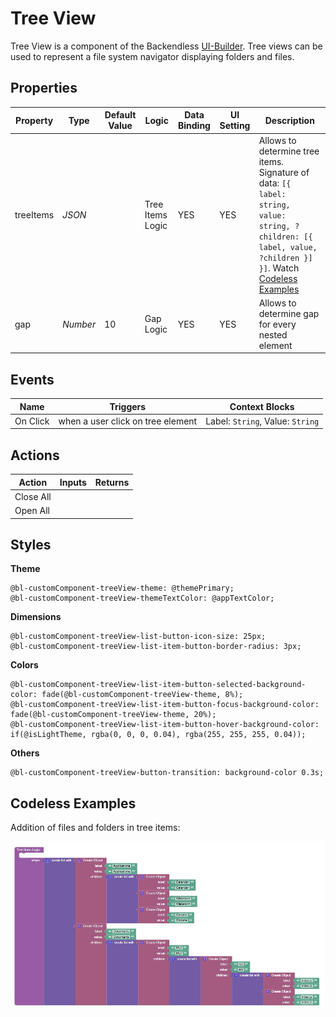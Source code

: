 # Tree View

Tree View is a component of the Backendless [UI-Builder](https://backendless.com/developers/#ui-builder). Tree views can be used to represent a file system navigator displaying folders and files.

## Properties

| Property  | Type     | Default Value | Logic            | Data Binding | UI Setting | Description                                                                                                                                                             |
|-----------|----------|---------------|------------------|--------------|------------|-------------------------------------------------------------------------------------------------------------------------------------------------------------------------|
| treeItems | *JSON*   |               | Tree Items Logic | YES          | YES        | Allows to determine tree items. Signature of data: `[{ label: string, value: string, ?children: [{ label, value, ?children }] }]`. Watch [Codeless Examples](#Examples) |
| gap       | *Number* | 10            | Gap Logic        | YES          | YES        | Allows to determine gap for every nested element                                                                                                                        |

## Events

| Name     | Triggers                          | Context Blocks                   |
|----------|-----------------------------------|----------------------------------|
| On Click | when a user click on tree element | Label: `String`, Value: `String` |


## Actions

| Action    | Inputs | Returns |
|-----------|--------|---------|
| Close All |        |         |
| Open All  |        |         |

## Styles

**Theme**
````
@bl-customComponent-treeView-theme: @themePrimary;
@bl-customComponent-treeView-themeTextColor: @appTextColor;
````

**Dimensions**
```
@bl-customComponent-treeView-list-button-icon-size: 25px;
@bl-customComponent-treeView-list-item-button-border-radius: 3px;
```

**Colors**
````
@bl-customComponent-treeView-list-item-button-selected-background-color: fade(@bl-customComponent-treeView-theme, 8%);
@bl-customComponent-treeView-list-item-button-focus-background-color: fade(@bl-customComponent-treeView-theme, 20%);
@bl-customComponent-treeView-list-item-button-hover-background-color: if(@isLightTheme, rgba(0, 0, 0, 0.04), rgba(255, 255, 255, 0.04));
````

**Others**
```
@bl-customComponent-treeView-button-transition: background-color 0.3s;
```

## <a name="Examples"></a> Codeless Examples

Addition of files and folders in tree items:

![tree items example](./example-images/tree_items_example.png)
